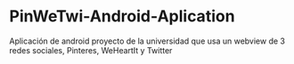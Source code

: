 # PinWeTwi-Android-Aplication
Aplicación de android proyecto de la universidad que usa un webview de 3 redes sociales, Pinteres, WeHeartIt y Twitter
